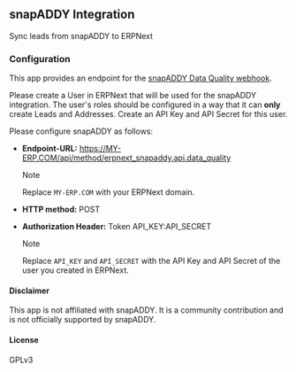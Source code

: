 ## snapADDY Integration

Sync leads from snapADDY to ERPNext

### Configuration

This app provides an endpoint for the [snapADDY Data Quality webhook](https://developers.snapaddy.com/dataquality-webhook-api/guides/getting-started).

Please create a User in ERPNext that will be used for the snapADDY integration. The user's roles should be configured in a way that it can **only** create Leads and Addresses. Create an API Key and API Secret for this user.

Please configure snapADDY as follows:

- **Endpoint-URL:** https://MY-ERP.COM/api/method/erpnext_snapaddy.api.data_quality

    > [!NOTE]
    > Replace `MY-ERP.COM` with your ERPNext domain.

- **HTTP method:** POST
- **Authorization Header:** Token API_KEY:API_SECRET

    > [!NOTE]
    > Replace `API_KEY` and `API_SECRET` with the API Key and API Secret of the user you created in ERPNext.

#### Disclaimer

This app is not affiliated with snapADDY. It is a community contribution and is not officially supported by snapADDY.

#### License

GPLv3